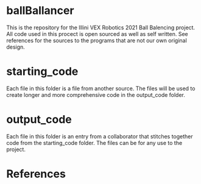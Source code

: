 # ballBallancer

This is the repository for the Illini VEX Robotics 2021 Ball Balencing project. All code used in this procect is open sourced as well 
as self written. See references for the sources to the programs that are not our own original design.  

# starting_code
Each file in this folder is a file from another source. The files will be used to create longer and more comprehensive code in the output_code folder.

# output_code
Each file in this folder is an entry from a collaborator that stitches together code from the starting_code folder. The files can be for any use to the project.

# References
